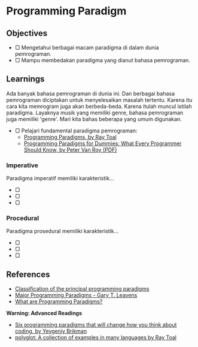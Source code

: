 # Programming Paradigm

## Objectives

- ▢ Mengetahui berbagai macam paradigma di dalam dunia pemrograman.
- ▢ Mampu membedakan paradigma yang dianut bahasa pemrograman.

## Learnings

Ada banyak bahasa pemrograman di dunia ini. Dan berbagai bahasa pemrograman
diciptakan untuk menyelesaikan masalah tertentu. Karena itu cara kita
memrogram juga akan berbeda-beda. Karena itulah muncul istilah paradigma.
Layaknya musik yang memiliki genre, bahasa pemrograman juga memiliki
'genre'. Mari kita bahas beberapa yang umum digunakan.

- ▢ Pelajari fundamental paradigma pemrograman:
  - [Programming Paradigms, by Ray Toal](http://cs.lmu.edu/~ray/notes/paradigms/)
  - [Programming Paradigms for Dummies: What Every Programmer Should Know, by Peter Van Roy (PDF)](https://www.info.ucl.ac.be/~pvr/VanRoyChapter.pdf)

### Imperative

Paradigma imperatif memiliki karakteristik...

- ▢
- ▢
- ▢

### Procedural

Paradigma prosedural memiliki karakteristik...

- ▢
- ▢
- ▢

## References

- [Classification of the principal programming paradigms ](https://www.info.ucl.ac.be/~pvr/paradigms.html)
- [Major Programming Paradigms - Gary T. Leavens](http://www.eecs.ucf.edu/~leavens/ComS541Fall97/hw-pages/paradigms/major.html)
- [What are Programming Paradigms?](http://www.cs.bham.ac.uk/research/projects/poplog/paradigms_lectures/lecture1.html)

**Warning: Advanced Readings**

- [Six programming paradigms that will change how you think about coding, by Yevgeniy Brikman](http://www.ybrikman.com/writing/2014/04/09/six-programming-paradigms-that-will)
- [polyglot: A collection of examples in many languages by Ray Toal](https://github.com/rtoal/polyglot)
